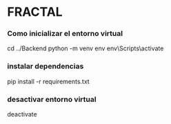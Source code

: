 # FRACTAL

### Como inicializar el entorno virtual
cd ../Backend
python -m venv env
env\Scripts\activate

### instalar dependencias
pip install -r requirements.txt

### desactivar entorno virtual
deactivate